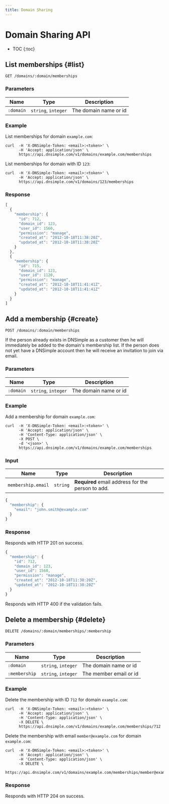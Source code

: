 ```yaml
---
title: Domain Sharing
---
```


# Domain Sharing API

* TOC
{:toc}


## List memberships {#list}

    GET /domains/:domain/memberships

### Parameters

| Name | Type | Description |
| -----|------|-------------|
`:domain` | `string`, `integer` | The domain name or id

### Example

List memberships for domain `example.com`:

    curl  -H 'X-DNSimple-Token: <email>:<token>' \
          -H 'Accept: application/json' \
          https://api.dnsimple.com/v1/domains/example.com/memberships

List memberships for domain with ID `123`:

    curl  -H 'X-DNSimple-Token: <email>:<token>' \
          -H 'Accept: application/json' \
          https://api.dnsimple.com/v1/domains/123/memberships

### Response

~~~js
[
  {
    "membership": {
      "id": 712,
      "domain_id": 123,
      "user_id": 1560,
      "permission": "manage",
      "created_at": "2012-10-18T11:38:20Z",
      "updated_at": "2012-10-18T11:38:20Z"
    }
  },
  {
    "membership": {
      "id": 715,
      "domain_id": 123,
      "user_id": 1120,
      "permission": "manage",
      "created_at": "2012-10-18T11:41:41Z",
      "updated_at": "2012-10-18T11:41:41Z"
    }
  }
]
~~~


## Add a membership {#create}

    POST /domains/:domain/memberships

If the person already exists in DNSimple as a customer then he will immediately be added to the domain's membership list. If the person does not yet have a DNSimple account then he will receive an invitation to join via email.

### Parameters

| Name | Type | Description |
| -----|------|-------------|
`:domain` | `string`, `integer` | The domain name or id

### Example

Add a membership for domain `example.com`:

    curl  -H 'X-DNSimple-Token: <email>:<token>' \
          -H 'Accept: application/json' \
          -H 'Content-Type: application/json' \
          -X POST \
          -d '<json>' \
          https://api.dnsimple.com/v1/domains/example.com/memberships


### Input

| Name | Type | Description |
|------|------|-------------|
`membership.email` | `string` | **Required** email address for the person to add.

~~~js
{
  "membership": {
    "email": "john.smith@example.com"
  }
}
~~~

### Response

Responds with HTTP 201 on success.

~~~js
{
  "membership": {
    "id": 712,
    "domain_id": 123,
    "user_id": 1560,
    "permission": "manage",
    "created_at": "2012-10-18T11:38:20Z",
    "updated_at": "2012-10-18T11:38:20Z"
  }
}
~~~

Responds with HTTP 400 if the validation fails.


## Delete a membership {#delete}

    DELETE /domains/:domain/memberships/:membership

### Parameters

| Name | Type | Description |
| -----|------|-------------|
`:domain` | `string`, `integer` | The domain name or id
`:membership` | `string`, `integer` | The member email or id

### Example

Delete the membership with ID `712` for domain `example.com`:

    curl  -H 'X-DNSimple-Token: <email>:<token>' \
          -H 'Accept: application/json' \
          -H 'Content-Type: application/json' \
          -X DELETE \
          https://api.dnsimple.com/v1/domains/example.com/memberships/712

Delete the membership with email `member@example.com` for domain `example.com`:

    curl  -H 'X-DNSimple-Token: <email>:<token>' \
          -H 'Accept: application/json' \
          -H 'Content-Type: application/json' \
          -X DELETE \
          https://api.dnsimple.com/v1/domains/example.com/memberships/member@example.com

### Response

Responds with HTTP 204 on success.
